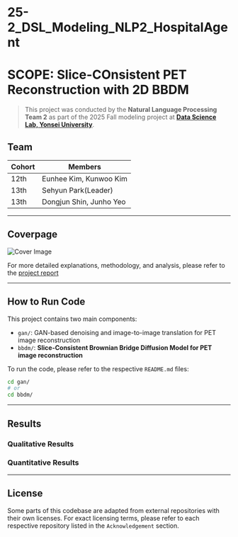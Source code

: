 # 25-2_DSL_Modeling_NLP2_HospitalAgent

# SCOPE: Slice-COnsistent PET Reconstruction with 2D BBDM

> This project was conducted by the **Natural Language Processing Team 2** as part of the 2025 Fall modeling project at [**Data Science Lab, Yonsei University**](https://github.com/DataScience-Lab-Yonsei).



## Team

| Cohort | Members                            |
|--------|------------------------------------|
| 12th   | Eunhee Kim, Kunwoo Kim |
| 13th   | Sehyun Park(Leader)        |
| 13th   | Dongjun Shin, Junho Yeo        |


---

## Coverpage

![Cover Image](./fig/cover.png)

For more detailed explanations, methodology, and analysis, please refer to the [project report](https://docs.google.com/viewer?url=https://raw.githubusercontent.com/jwlee9941/SCOPE/main/report/report.pdf)


---

## How to Run Code

This project contains two main components:

* `gan/`: GAN-based denoising and image-to-image translation for PET image reconstruction
* `bbdm/`: **Slice-Consistent Brownian Bridge Diffusion Model for PET image reconstruction**

To run the code, please refer to the respective `README.md` files:

```bash
cd gan/
# or
cd bbdm/
```

---

## Results

### Qualitative Results



### Quantitative Results



---

## License

Some parts of this codebase are adapted from external repositories with their own licenses. For exact licensing terms, please refer to each respective repository listed in the `Acknowledgement` section.

